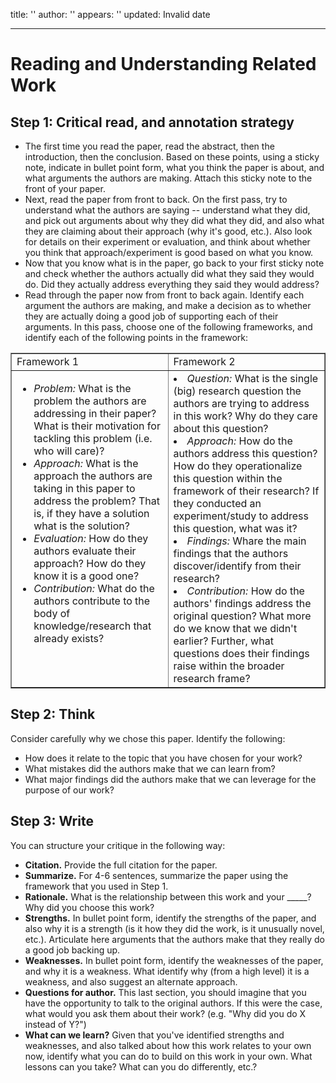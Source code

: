title: ''
author: ''
appears: ''
updated: Invalid date

---

# Reading and Understanding Related Work

## Step 1: Critical read, and annotation strategy

* The first time you read the paper, read the abstract, then the introduction, then the conclusion. Based on these points, using a sticky note, indicate in bullet point form, what you think the paper is about, and what arguments the authors are making. Attach this sticky note to the front of your paper.
* Next, read the paper from front to back. On the first pass, try to understand what the authors are saying -- understand what they did, and pick out arguments about why they did what they did, and also what they are claiming about their approach (why it's good, etc.). Also look for details on their experiment or evaluation, and think about whether you think that approach/experiment is good based on what you know.
* Now that you know what is in the paper, go back to your first sticky note and check whether the authors actually did what they said they would do. Did they actually address everything they said they would address?
* Read through the paper now from front to back again. Identify each argument the authors are making, and make a decision as to whether they are actually doing a good job of supporting each of their arguments. In this pass, choose one of the following frameworks, and identify each of the following points in the framework:
<table border="1" cellpadding="0" cellspacing="0" width="100%"><tr><td width="50%" valign="top">Framework 1
</td><td width="50%" valign="top">Framework 2
</td></tr><tr><td valign="top">

* _Problem:_ What is the problem the authors are addressing in their paper? What is their motivation for tackling this problem (i.e. who will care)?
* _Approach:_ What is the approach the authors are taking in this paper to address the problem? That is, if they have a solution what is the solution?
* _Evaluation:_ How do they authors evaluate their approach? How do they know it is a good one?
* _Contribution:_ What do the authors contribute to the body of knowledge/research that already exists?</td><td valign="top">
* _Question:_ What is the single (big) research question the authors are trying to address in this work? Why do they care about this question?
* _Approach:_ How do the authors address this question? How do they operationalize this question within the framework of their research? If they conducted an experiment/study to address this question, what was it?
* _Findings:_ Whare the main findings that the authors discover/identify from their research?
* _Contribution:_ How do the authors' findings address the original question? What more do we know that we didn't earlier? Further, what questions does their findings raise within the broader research frame?</td></tr></table>

## Step 2: Think

Consider carefully why we chose this paper. Identify the following:

* How does it relate to the topic that you have chosen for your work?
* What mistakes did the authors make that we can learn from?
* What major findings did the authors make that we can leverage for the purpose of our work?

## Step 3: Write

You can structure your critique in the following way:

* **Citation.** Provide the full citation for the paper.
* **Summarize.** For 4-6 sentences, summarize the paper using the framework that you used in Step 1.
* **Rationale.** What is the relationship between this work and your _____? Why did you choose this work?
* **Strengths.** In bullet point form, identify the strengths of the paper, and also why it is a strength (is it how they did the work, is it unusually novel, etc.). Articulate here arguments that the authors make that they really do a good job backing up.
* **Weaknesses.** In bullet point form, identify the weaknesses of the paper, and why it is a weakness. What identify why (from a high level) it is a weakness, and also suggest an alternate approach.
* **Questions for author.** This last section, you should imagine that you have the opportunity to talk to the original authors. If this were the case, what would you ask them about their work? (e.g. "Why did you do X instead of Y?")
* **What can we learn?** Given that you've identified strengths and weaknesses, and also talked about how this work relates to your own now, identify what you can do to build on this work in your own. What lessons can you take? What can you do differently, etc.?
